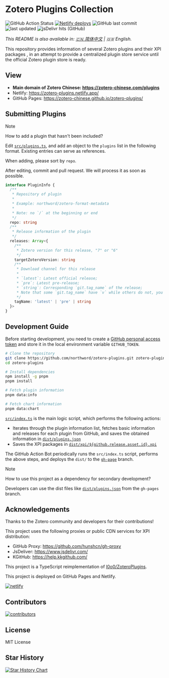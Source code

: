 # Zotero Plugins Collection

![GitHub Action Status](https://img.shields.io/github/actions/workflow/status/northword/zotero-plugins/main.yml?logo=githubactions)
[![Netlify deploys](https://api.netlify.com/api/v1/badges/bae2ef92-2f0a-4076-ae7c-6619933cdf39/deploy-status)](https://app.netlify.com/sites/zotero-plugins/deploys)
![GitHub last commit](https://img.shields.io/github/last-commit/northword/zotero-plugins/main?logo=github)
![last updated](https://img.shields.io/badge/dynamic/json?logo=github&url=https%3A%2F%2Fraw.githubusercontent.com%2Fnorthword%2Fzotero-plugins%2Fgh-pages%2Fdist%2Fshields.json&query=%24.lastUpdate&label=last%20updated)
![jsDelivr hits (GitHub)](https://img.shields.io/jsdelivr/gh/hw/zotero-chinese/zotero-plugins?logo=jsdelivr)

_This README is also available in: [:cn: 简体中文](./README-zh.md) | :gb: English._

This repository provides information of several Zotero plugins and their XPI packages , in an attempt to provide a centralized plugin store service until the official Zotero plugin store is ready.

## View

- **Main domain of Zotero Chinese: <https://zotero-chinese.com/plugins>**
- Netlify: <https://zotero-plugins.netlify.app/>
- GitHub Pages: <https://zotero-chinese.github.io/zotero-plugins/>

## Submitting Plugins

> [!NOTE]
>
> How to add a plugin that hasn't been included?
>
> Edit [`src/plugins.ts`](./src/plugins.ts), and add an object to the `plugins` list in the following format. Existing entries can serve as references.
>
> When adding, please sort by `repo`.
>
> After editing, commit and pull request. We will process it as soon as possible.

```ts
interface PluginInfo {
  /**
   * Repository of plugin
   *
   * Example: northword/zotero-format-metadata
   *
   * Note: no `/` at the beginning or end
   */
  repo: string
  /**
   * Release information of the plugin
   */
  releases: Array<{
    /**
     * Zotero version for this release, "7" or "6"
     */
    targetZoteroVersion: string
    /**
     * Download channel for this release
     *
     * `latest`: Latest official release;
     * `pre`: Latest pre-release;
     * `string`: Corresponding `git.tag_name` of the release;
     * Note that some `git.tag_name` have `v` while others do not, you can check the release link to determine.
     */
    tagName: 'latest' | 'pre' | string
  }>
}
```

## Development Guide

Before starting development, you need to create a [GitHub personal access token](https://docs.github.com/zh/authentication/keeping-your-account-and-data-secure/managing-your-personal-access-tokens) and store it in the local environment variable `GITHUB_TOKEN`.

```bash
# Clone the repository
git clone https://github.com/northword/zotero-plugins.git zotero-plugins
cd zotero-plugins

# Install dependencies
npm install -g pnpm
pnpm install

# Fetch plugin information
pnpm data:info

# Fetch chart information
pnpm data:chart
```

[`src/index.ts`](./src/index.ts) is the main logic script, which performs the following actions:

- Iterates through the plugin information list, fetches basic information and releases for each plugin from GitHub, and saves the obtained information in [`dist/plugins.json`](https://github.com/northword/zotero-plugins/blob/gh-pages/dist/plugins.json)
- Saves the XPI packages in [`dist/xpi/${github.release.asset.id}.xpi`](https://github.com/northword/zotero-plugins/blob/gh-pages/dist/xpi)

The GitHub Action Bot periodically runs the `src/index.ts` script, performs the above steps, and deploys the `dist/` to the [`gh-page`](https://github.com/northword/zotero-plugins/blob/gh-pages/) branch.

> [!NOTE]
>
> How to use this project as a dependency for secondary development?
>
> Developers can use the dist files like [`dist/plugins.json`](https://github.com/northword/zotero-plugins/blob/gh-pages/dist/plugins.json) from the `gh-pages` branch.

## Acknowledgements

Thanks to the Zotero community and developers for their contributions!

This project uses the following proxies or public CDN services for XPI distribution:

- GitHub Proxy: <https://github.com/hunshcn/gh-proxy>
- JsDeliver: <https://www.jsdelivr.com/>
- KGitHub: <https://help.kkgithub.com/>

This project is a TypeScript reimplementation of [l0o0/ZoteroPlugins](https://github.com/l0o0/ZoteroPlugins).

This project is deployed on GitHub Pages and Netlify.

[![netlify](https://www.netlify.com/v3/img/components/netlify-color-bg.svg)](https://www.netlify.com)

## Contributors

[![contributors](https://contrib.rocks/image?repo=zotero-chinese/zotero-plugins)](https://github.com/zotero-chinese/zotero-plugins/graphs/contributors)

## License

MIT License

## Star History

[![Star History Chart](https://api.star-history.com/svg?repos=zotero-chinese/zotero-plugins&type=Date)](https://star-history.com/#zotero-chinese/zotero-plugins&Date)
